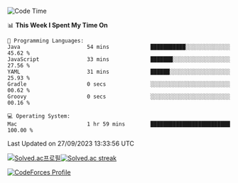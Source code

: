 
<!--START_SECTION:waka-->
![Code Time](http://img.shields.io/badge/Code%20Time-3%2C024%20hrs%2021%20mins-blue)

📊 **This Week I Spent My Time On** 

```text
💬 Programming Languages: 
Java                     54 mins             ███████████░░░░░░░░░░░░░░   45.62 % 
JavaScript               33 mins             ███████░░░░░░░░░░░░░░░░░░   27.56 % 
YAML                     31 mins             ██████░░░░░░░░░░░░░░░░░░░   25.93 % 
Gradle                   0 secs              ░░░░░░░░░░░░░░░░░░░░░░░░░   00.62 % 
Groovy                   0 secs              ░░░░░░░░░░░░░░░░░░░░░░░░░   00.16 % 

💻 Operating System: 
Mac                      1 hr 59 mins        █████████████████████████   100.00 % 
```


 Last Updated on 27/09/2023 13:33:56 UTC
<!--END_SECTION:waka-->


[![Solved.ac프로필](http://mazassumnida.wtf/api/generate_badge?boj=hckim96)](https://solved.ac/hckim96)[![Solved.ac streak](http://mazandi.herokuapp.com/api?handle=hckim96&theme=dark)](https://solved.ac/hckim96)


[![CodeForces Profile](https://cf.leed.at?id=hckim96)](https://codeforces.com/profile/hckim96)

